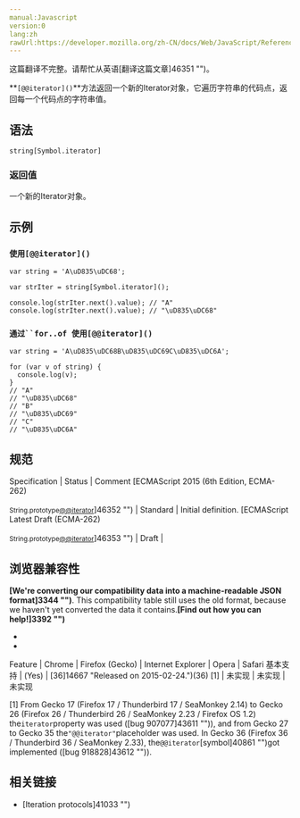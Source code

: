 ```yaml
---
manual:Javascript
version:0
lang:zh
rawUrl:https://developer.mozilla.org/zh-CN/docs/Web/JavaScript/Reference/Global_Objects/String/@@iterator#
---
```




这篇翻译不完整。请帮忙从英语[翻译这篇文章]46351 "")。






**`[@@iterator]()`**方法返回一个新的Iterator对象，它遍历字符串的代码点，返回每一个代码点的字符串值。


## 语法<a name="语法"></a>

```
string[Symbol.iterator]
```

### 返回值<a name="返回值"></a>


一个新的Iterator对象。


## 示例<a name="示例"></a>

### `使用[@@iterator]()`<a name="使用iterator()"></a>

```
var string = 'A\uD835\uDC68';

var strIter = string[Symbol.iterator]();

console.log(strIter.next().value); // "A"
console.log(strIter.next().value); // "\uD835\uDC68"
```

### `通过``for..of 使用[@@iterator]()`<a name="通过_for..of_使用iterator()"></a>

```
var string = 'A\uD835\uDC68B\uD835\uDC69C\uD835\uDC6A';

for (var v of string) {
  console.log(v);
}
// "A"
// "\uD835\uDC68"
// "B"
// "\uD835\uDC69"
// "C"
// "\uD835\uDC6A"
```

## 规范<a name="规范"></a>

Specification | Status | Comment 
[ECMAScript 2015 (6th Edition, ECMA-262)<br></br><small>String.prototype[@@iterator]()</small>]46352 "") | Standard | Initial definition. 
[ECMAScript Latest Draft (ECMA-262)<br></br><small>String.prototype[@@iterator]()</small>]46353 "") | Draft |  


## 浏览器兼容性<a name="浏览器兼容性"></a>


**[We&#39;re converting our compatibility data into a machine-readable JSON format]3344 "")**. This compatibility table still uses the old format, because we haven&#39;t yet converted the data it contains.**[Find out how you can help!]3392 "")**


* 
* 

Feature | Chrome | Firefox (Gecko) | Internet Explorer | Opera | Safari 
基本支持 | (Yes) | [36]14667 "Released on 2015-02-24.")(36) [1] | 未实现 | 未实现 | 未实现 






[1] From Gecko 17 (Firefox 17 / Thunderbird 17 / SeaMonkey 2.14) to Gecko 26 (Firefox 26 / Thunderbird 26 / SeaMonkey 2.23 / Firefox OS 1.2) the`iterator`property was used ([bug 907077]43611 "")), and from Gecko 27 to Gecko 35 the`"@@iterator"`placeholder was used. In Gecko 36 (Firefox 36 / Thunderbird 36 / SeaMonkey 2.33), the`@@iterator`[symbol]40861 "")got implemented ([bug 918828]43612 "")).


## 相关链接<a name="相关链接"></a>

* [Iteration protocols]41033 "")




